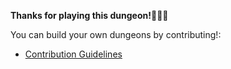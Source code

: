  **Thanks for playing this dungeon!🐉🐉😁**

 You can build your own dungeons by contributing!:

- [Contribution Guidelines](../../../README.md#contribution-guidelines)
